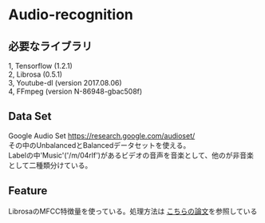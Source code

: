 # Audio-recognition

## 必要なライブラリ

1, Tensorflow (1.2.1)<br>
2, Librosa (0.5.1)<br>
3, Youtube-dl (version 2017.08.06)<br>
4, FFmpeg (version N-86948-gbac508f)<br>

## Data Set
Google Audio Set https://research.google.com/audioset/<br>
その中のUnbalancedとBalancedデータセットを使える。<br>
Labelの中'Music'('/m/04rlf')があるビデオの音声を音楽として、他のが非音楽として二種類分けている。<br>

## Feature
LibrosaのMFCC特徴量を使っている。処理方法は
<a href='https://arxiv.org/pdf/1609.09430.pdf'>こちらの論文</a>を参照している<br>
